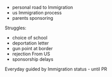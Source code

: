 - personal road to Immigration 
- us Immigration process 
- parents sponsoring 

Struggles:
- choice of school
- deportation letter
- gun point at border
- rejection From US
- sponsorship delays 

Everyday guided by Immigration status - until PR
